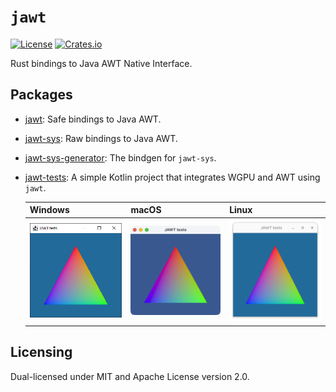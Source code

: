 # `jawt`

[![License](https://img.shields.io/github/license/gobley/jawt)](https://github.com/gobley/jawt/blob/main/LICENSE)
[![Crates.io](https://img.shields.io/crates/v/jawt)](https://crates.io/crates/jawt)

Rust bindings to Java AWT Native Interface.

## Packages

- [jawt](./jawt/README.md): Safe bindings to Java AWT.
- [jawt-sys](./jawt-sys/README.md): Raw bindings to Java AWT.
- [jawt-sys-generator](./jawt-sys-generator): The bindgen for `jawt-sys`.
- [jawt-tests](./jawt-tests): A simple Kotlin project that integrates WGPU and AWT using `jawt`.

  | Windows                                    | macOS                                  | Linux                                  |
  | ------------------------------------------ | -------------------------------------- | -------------------------------------- |
  | ![Windows WGPU Demo](./images/windows.png) | ![macOS WGPU Demo](./images/macos.png) | ![Linux WGPU Demo](./images/linux.png) |

## Licensing

Dual-licensed under MIT and Apache License version 2.0.
